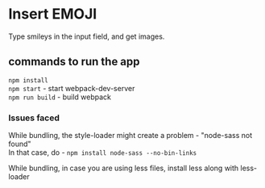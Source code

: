 # Insert EMOJI
Type smileys in the input field, and get images.

## commands to run the app

`npm install` </br>
`npm start` - start webpack-dev-server </br>
`npm run build` - build webpack </br>

### Issues faced 
While bundling, the style-loader might create a problem - "node-sass not found" </br>
In that case, do  - `npm install node-sass --no-bin-links` </br>

While bundling, in case you are using less files, install less along with less-loader </br>
